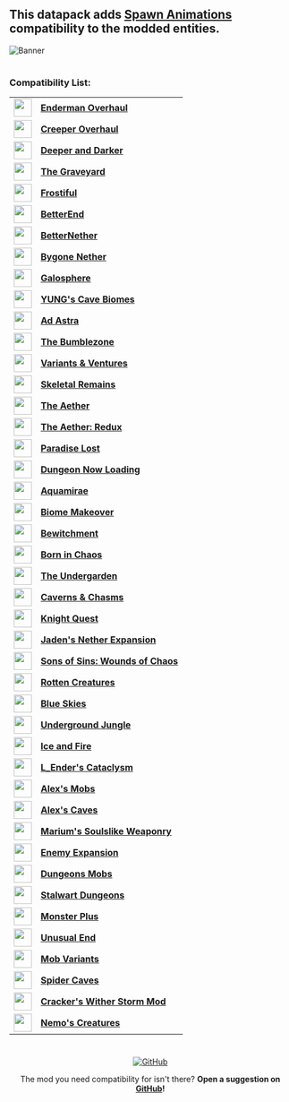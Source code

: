 ## This datapack adds [Spawn Animations](https://modrinth.com/datapack/spawn-animations) compatibility to the modded entities.

![Banner](https://cdn.modrinth.com/data/cached_images/c83cdb92dfd28a44a0f1693be7a1006a51d37b2d.png)

#

### Compatibility List:

<table>
  <tr>
    <td>
      <a href="https://modrinth.com/mod/enderman-overhaul">
        <img src="https://cdn.modrinth.com/data/Lq6ojcWv/bd2b1e2cc0a730dbefcb1604638e34b9bed21d85.png" width="32">
      </a>
    </td>
    <td>
      <b><a href="https://modrinth.com/mod/enderman-overhaul">Enderman Overhaul</a></b>
    </td>
  </tr>
   <tr>
    <td>
      <a href="https://modrinth.com/mod/creeper-overhaul">
        <img src="https://cdn.modrinth.com/data/MI1LWe93/d42fb7a69f1e7a86584fa1ed43520af98acec065.png" width="32">
      </a>
    </td>
    <td>
      <b><a href="https://modrinth.com/mod/creeper-overhaul">Creeper Overhaul</a></b>
     </td>
    </tr>
  <tr>
   <td>
      <a href="https://modrinth.com/mod/deeperdarker">
        <img src="https://cdn.modrinth.com/data/fnAffV0n/be8023f374038c6bd8a52a0e5b2cbc4eb1a37746_96.webp" width="32">
      </a>
    </td>
    <td>
      <b><a href="https://modrinth.com/mod/deeperdarker">Deeper and Darker</a></b>
    </td>
   </tr>
   <tr>
     <td>
      <a href="https://modrinth.com/mod/the-graveyard-fabric">
        <img src="https://cdn.modrinth.com/data/QivVPB8W/0549285b940156bca595f49a05aaf22916e87b0f_96.webp" width="32">
      </a>
    </td>
    <td>
      <b><a href="https://modrinth.com/mod/the-graveyard-fabric">The Graveyard</a></b>
    </td>
  </tr>
   <tr>
    <td>
      <a href="https://modrinth.com/mod/frostiful">
        <img src="https://cdn.modrinth.com/data/Ae6qoBj3/e61d5d8f7f14096fd7040f686f99a1f6a7c9b332.png" width="32">
      </a>
    </td>
    <td>
      <b><a href="https://modrinth.com/mod/frostiful">Frostiful</a></b>
    </td>
  </tr>
   <tr>
    <td>
      <a href="https://modrinth.com/mod/betterend">
        <img src="https://cdn.modrinth.com/data/gc8OEnCC/3afe2f097e9deff31158da380647fdc47131756f_96.webp" width="32">
      </a>
    </td>
    <td>
      <b><a href="https://modrinth.com/mod/betterend">BetterEnd</a></b>
    </td>
     </tr>
   <tr>
    <td>
      <a href="https://modrinth.com/mod/betternether">
        <img src="https://cdn.modrinth.com/data/MpzVLzy5/82b6331f54a6ba1cdc8124fc79395df18421efca_96.webp" width="32">
      </a>
    </td>
    <td>
      <b><a href="https://modrinth.com/mod/betternether">BetterNether</a></b>
    </td>
  </tr>
   <tr>
    <td>
      <a href="https://modrinth.com/mod/bygone-nether">
        <img src="https://cdn.modrinth.com/data/kt3BLgXB/6323060551684be5f2ec470fa4b5ec9fd25e7d29_96.webp" width="32">
      </a>
    </td>
    <td>
      <b><a href="https://modrinth.com/mod/bygone-nether">Bygone Nether</a></b>
    </td>
  </tr>
   <tr>
    <td>
      <a href="https://modrinth.com/mod/galosphere">
        <img src="https://cdn.modrinth.com/data/Kn7xyQ1v/25ef8a727b9b1d7da6c021b5104d4a186918d54a_96.webp" width="32">
      </a>
    </td>
    <td>
      <b><a href="https://modrinth.com/mod/galosphere">Galosphere</a></b>
    </td>
    </tr>
  <tr>
    <td>
      <a href="https://modrinth.com/mod/yungs-cave-biomes">
        <img src="https://cdn.modrinth.com/data/cs7iGVq1/e5ce74259dece306f7d25c55c59d6afcc3d473ea_96.webp" width="32">
      </a>
    </td>
    <td>
      <b><a href="https://modrinth.com/mod/yungs-cave-biomes">YUNG's Cave Biomes</a></b>
    </td>
  </tr>
  <tr>
    <td>
      <a href="https://modrinth.com/mod/ad-astra">
        <img src="https://cdn.modrinth.com/data/3ufwT9JF/2e903114b7d89b5e1adc7e15dcfd1ba7a1c59505_96.webp" width="32">
      </a>
    </td>
    <td>
      <b><a href="https://modrinth.com/mod/ad-astra">Ad Astra</a></b>
    </td>
  </tr>
  <tr>
    <td>
      <a href="https://modrinth.com/mod/the-bumblezone-fabric">
        <img src="https://cdn.modrinth.com/data/eA8SXqWL/e968da573ea2b8d9d052de9d543b67371f5fdd98.png" width="32">
      </a>
    </td>
    <td>
      <b><a href="https://modrinth.com/mod/the-bumblezone-fabric">The Bumblezone</a></b>
    </td>
  </tr>
  <tr>
    <td>
      <a href="https://modrinth.com/mod/variants-and-ventures">
        <img src="https://cdn.modrinth.com/data/lNDRiXkY/7314502cdc8095e86d3c8a8820914bfcfd1b4600_96.webp" width="32">
      </a>
    </td>
    <td>
      <b><a href="https://modrinth.com/mod/variants-and-ventures">Variants & Ventures</a></b>
    </td>
  </tr>
  <tr>
    <td>
      <a href="https://modrinth.com/mod/skeletal-remains">
        <img src="https://cdn.modrinth.com/data/uveZLBGh/13880a3770b00838a2c512a358c10ed66d40bade.png" width="32">
      </a>
    </td>
    <td>
      <b><a href="https://modrinth.com/mod/skeletal-remains">Skeletal Remains</a></b>
    </td>
  </tr>
  <tr>
    <td>
      <a href="https://modrinth.com/mod/aether">
        <img src="https://cdn.modrinth.com/data/YhmgMVyu/62975a496c6664dff0ac47994f02545cd109e2a9_96.webp" width="32">
      </a>
    </td>
    <td>
      <b><a href="https://modrinth.com/mod/aether">The Aether</a></b>
    </td>
    </tr>
    <tr>
    <td>
      <a href="https://modrinth.com/mod/the-aether-redux">
        <img src="https://cdn.modrinth.com/data/khv3WzAS/886c5a6f18928e0f4c2756317fcf905ac2bfff0e.png" width="32">
      </a>
    </td>
    <td>
      <b><a href="https://modrinth.com/mod/the-aether-redux">The Aether: Redux</a></b>
    </td>
  </tr>
     <tr>
    <td>
      <a href="https://modrinth.com/mod/paradise-lost">
        <img src="https://cdn.modrinth.com/data/IKpsG0nF/a716485effba4b715e5ee7366c20d33d4ac264c3_96.webp" width="32">
      </a>
    </td>
    <td>
      <b><a href="https://modrinth.com/mod/paradise-lost">Paradise Lost</a></b>
    </td>
  </tr>
      <tr>
    <td>
      <a href="https://modrinth.com/mod/dungeon-now-loading">
        <img src="https://cdn.modrinth.com/data/vZoqTqwv/d4f5abc97489df78a8743d3db4e616301ae8cb11.png" width="32">
      </a>
    </td>
    <td>
      <b><a href="https://modrinth.com/mod/dungeon-now-loading">Dungeon Now Loading</a></b>
    </td>
  </tr>
  <tr>
    <td>
      <a href="https://modrinth.com/mod/aquamirae">
        <img src="https://cdn.modrinth.com/data/k23mNPhZ/a079cd089a737244861b41eea6c15b6e7091cc90_96.webp" width="32">
      </a>
    </td>
    <td>
      <b><a href="https://modrinth.com/mod/aquamirae">Aquamirae</a></b>
    </td>
  </tr>
  <tr>
    <td>
      <a href="https://modrinth.com/mod/biome-makeover">
        <img src="https://cdn.modrinth.com/data/jG8Q2YwT/3cfcc03bba7fbb842e7971c605eadc05ea251af6_96.webp" width="32">
      </a>
    </td>
    <td>
      <b><a href="https://modrinth.com/mod/biome-makeover">Biome Makeover</a></b>
    </td>
  </tr>
  <tr>
    <td>
      <a href="https://modrinth.com/mod/bewitchment">
        <img src="https://cdn.modrinth.com/data/AKbBSvuC/004b22b6ae6b4e610f48d26dd27903a894bdb1fc_96.webp" width="32">
      </a>
    </td>
    <td>
      <b><a href="https://modrinth.com/mod/bewitchment">Bewitchment</a></b>
    </td>
  </tr>
  <tr>
    <td>
      <a href="https://www.curseforge.com/minecraft/mc-mods/born-in-chaos">
        <img src="https://media.forgecdn.net/avatars/thumbnails/778/486/64/64/638122554849559119.png" width="32">
      </a>
    </td>
    <td>
      <b><a href="https://www.curseforge.com/minecraft/mc-mods/born-in-chaos">Born in Chaos</a></b>
    </td>
  </tr>
  <tr>
    <td>
      <a href="https://modrinth.com/mod/the-undergarden">
        <img src="https://cdn.modrinth.com/data/Ejfl5qDL/443e97da9d964660d4e7dca17fc8e28a8e9e667f_96.webp" width="32">
      </a>
    </td>
    <td>
      <b><a href="https://modrinth.com/mod/the-undergarden">The Undergarden</a></b>
    </td>
  </tr>
  <tr>
    <td>
      <a href="https://modrinth.com/mod/caverns-and-chasms">
        <img src="https://cdn.modrinth.com/data/tfjmPSbI/65705376c8a84a067c34ff2024bd78042d375def_96.webp" width="32">
      </a>
    </td>
    <td>
      <b><a href="https://modrinth.com/mod/caverns-and-chasms">Caverns & Chasms</a></b>
    </td>
  </tr>
  <tr>
    <td>
      <a href="https://modrinth.com/mod/knight-quest">
        <img src="https://cdn.modrinth.com/data/VEOQ4Jz4/fddfc06c79ab2bf4dbe0fcb391ea0f6ef8f35daf_96.webp" width="32">
      </a>
    </td>
    <td>
      <b><a href="https://modrinth.com/mod/knight-quest">Knight Quest</a></b>
    </td>
  </tr>
  <tr>
    <td>
      <a href="https://modrinth.com/mod/jadens-nether-expansion">
        <img src="https://cdn.modrinth.com/data/v3UlehfS/a5dd0154f8b45ae28482042ac95e1881b98031fa.png" width="32">
      </a>
    </td>
    <td>
      <b><a href="https://modrinth.com/mod/jadens-nether-expansion">Jaden's Nether Expansion</a></b>
    </td>
  </tr>
  <tr>
    <td>
      <a href="https://modrinth.com/mod/sons-of-sins">
        <img src="https://cdn.modrinth.com/data/l7YxzukZ/3d4af01a0dda3ef1c53b57444829321570207947_96.webp" width="32">
      </a>
    </td>
    <td>
      <b><a href="https://modrinth.com/mod/sons-of-sins">Sons of Sins: Wounds of Chaos</a></b>
    </td>
  </tr>
  <tr>
    <td>
      <a href="https://modrinth.com/mod/rottencreatures">
        <img src="https://cdn.modrinth.com/data/5Zusp48B/4b6971933c7ba3e20720533531e3f0c26b085005_96.webp" width="32">
      </a>
    </td>
    <td>
      <b><a href="https://modrinth.com/mod/rottencreatures">Rotten Creatures</a></b>
    </td>
  </tr>
  <tr>
    <td>
      <a href="https://modrinth.com/mod/blue-skies">
        <img src="https://cdn.modrinth.com/data/DOSy3C4M/9b070737ed6c944d8a4378851b9c8377323e4e80.png" width="32">
      </a>
    </td>
    <td>
      <b><a href="https://modrinth.com/mod/blue-skies">Blue Skies</a></b>
    </td>
  </tr>
  <tr>
    <td>
      <a href="https://modrinth.com/mod/underground-jungle">
        <img src="https://cdn.modrinth.com/data/g9fDJQZe/485e631c860290e77c1230758f187224a96fb562_96.webp" width="32">
      </a>
    </td>
    <td>
      <b><a href="https://modrinth.com/mod/underground-jungle">Underground Jungle</a></b>
    </td>
  </tr>
  <tr>
    <td>
      <a href="https://modrinth.com/mod/ice-and-fire-dragons">
        <img src="https://cdn.modrinth.com/data/LVnvHVBp/b42825a026d1d58d97fd81ed4ef429ca86c838d5_96.webp" width="32">
      </a>
    </td>
    <td>
      <b><a href="https://modrinth.com/mod/ice-and-fire-dragons">Ice and Fire</a></b>
    </td>
  </tr>
  <tr>
    <td>
      <a href="https://modrinth.com/mod/l_enders-cataclysm">
        <img src="https://cdn.modrinth.com/data/46KJle7n/4de43b519c4b4ce09c5a3155e908da446dbf455a_96.webp" width="32">
      </a>
    </td>
    <td>
      <b><a href="https://modrinth.com/mod/l_enders-cataclysm">L_Ender's Cataclysm</a></b>
    </td>
  </tr>
  <tr>
    <td>
      <a href="https://modrinth.com/mod/alexs-mobs">
        <img src="https://cdn.modrinth.com/data/2cMuAZAp/fbe04602fb0fb336be05e7c40378156b49d50156_96.webp" width="32">
      </a>
    </td>
    <td>
      <b><a href="https://modrinth.com/mod/alexs-mobs">Alex's Mobs</a></b>
    </td>
  </tr>
  <tr>
    <td>
      <a href="https://modrinth.com/mod/alexs-caves">
        <img src="https://cdn.modrinth.com/data/U6GY0xp0/4165eef78a7efa0f5acda964dd094c08ee0e5680.png" width="32">
      </a>
    </td>
    <td>
      <b><a href="https://modrinth.com/mod/alexs-caves">Alex's Caves</a></b>
    </td>
  </tr>
  <tr>
    <td>
      <a href="https://modrinth.com/mod/mariums-soulslike-weaponry">
        <img src="https://cdn.modrinth.com/data/oX6SohLj/273f845965c0aaa9a67a01803914facdd42d5bbb.png" width="32">
      </a>
    </td>
    <td>
      <b><a href="https://modrinth.com/mod/mariums-soulslike-weaponry">Marium's Soulslike Weaponry</a></b>
    </td>
  </tr>
   <tr>
    <td>
      <a href="https://www.curseforge.com/minecraft/mc-mods/enemy-expansion">
        <img src="https://media.forgecdn.net/avatars/thumbnails/623/781/64/64/638018245436049722.png" width="32">
      </a>
    </td>
    <td>
      <b><a href="https://www.curseforge.com/minecraft/mc-mods/enemy-expansion">Enemy Expansion</a></b>
    </td>
  </tr>
  <tr>
    <td>
      <a href="https://www.curseforge.com/minecraft/mc-mods/dungeons-mobs">
        <img src="https://media.forgecdn.net/avatars/thumbnails/323/879/64/64/637438501046135661.png" width="32">
      </a>
    </td>
    <td>
      <b><a href="https://www.curseforge.com/minecraft/mc-mods/dungeons-mobs">Dungeons Mobs</a></b>
    </td>
  </tr>
   <tr>
    <td>
      <a href="https://modrinth.com/mod/stalwart-dungeons">
        <img src="https://cdn.modrinth.com/data/BCLngNKp/76edeca97c4c57e102e378ce08517883dc39abeb_96.webp" width="32">
      </a>
    </td>
    <td>
      <b><a href="https://modrinth.com/mod/stalwart-dungeons">Stalwart Dungeons</a></b>
    </td>
  </tr>
  <tr>
    <td>
      <a href="https://www.curseforge.com/minecraft/mc-mods/monster-plus">
        <img src="https://media.forgecdn.net/avatars/thumbnails/608/427/64/64/637987730931263445.png" width="32">
      </a>
    </td>
    <td>
      <b><a href="https://www.curseforge.com/minecraft/mc-mods/monster-plus">Monster Plus</a></b>
    </td>
  </tr>
      <tr>
    <td>
      <a href="https://modrinth.com/mod/unusual_end">
        <img src="https://cdn.modrinth.com/data/WKsNOKFh/cfcd36dc00ac144237c2b65b0a8e985659592a3a_96.webp" width="32">
      </a>
    </td>
    <td>
      <b><a href="https://modrinth.com/mod/unusual_end">Unusual End</a></b>
    </td>
  </tr>
   <tr>
    <td>
      <a href="https://modrinth.com/mod/fryc-mob-variants">
        <img src="https://cdn.modrinth.com/data/jnEFf2VO/e4651c73f6f810f781beb6579f88f17e5fdadb3c_96.webp" width="32">
      </a>
    </td>
    <td>
      <b><a href="https://modrinth.com/mod/fryc-mob-variants">Mob Variants</a></b>
    </td>
  </tr>
     <tr>
    <td>
      <a href="https://modrinth.com/mod/spider-caves">
        <img src="https://cdn.modrinth.com/data/dGtrU8l3/d2c8ade2482d59668433e381e9fefcb05de0db90.png" width="32">
      </a>
    </td>
    <td>
      <b><a href="https://modrinth.com/mod/spider-caves">Spider Caves</a></b>
    </td>
  </tr>
     <tr>
    <td>
      <a href="https://modrinth.com/mod/crackers-wither-storm-mod">
        <img src="https://cdn.modrinth.com/data/kWjNGDUH/191824abe129da4c7b97d6a43af9d22228596cb1_96.webp" width="32">
      </a>
    </td>
    <td>
      <b><a href="https://modrinth.com/mod/crackers-wither-storm-mod">Cracker's Wither Storm Mod</a></b>
    </td>
  </tr>
     <tr>
    <td>
      <a href="https://modrinth.com/mod/nemos-creatures">
        <img src="https://cdn.modrinth.com/data/gfk2cUFK/ed5cebcc17822d23a3490b52ed3dba34c94252bf_96.webp" width="32">
      </a>
    </td>
    <td>
      <b><a href="https://modrinth.com/mod/nemos-creatures">Nemo's Creatures</a></b>
    </td>
  </tr>
</table>

#

<div align="center">
<a href="https://github.com/Fyoncle/spawnanimations-compats" rel="noopener nofollow ugc">
<img src="https://wsrv.nl/?url=https://i.ibb.co/N9s5hz1/github.png" alt="GitHub"></a> 
  
The mod you need compatibility for isn't there? **Open a suggestion on [GitHub](https://github.com/Fyoncle/spawnanimations-compats/issues/new?template=suggestions.yml)!**
</div>
